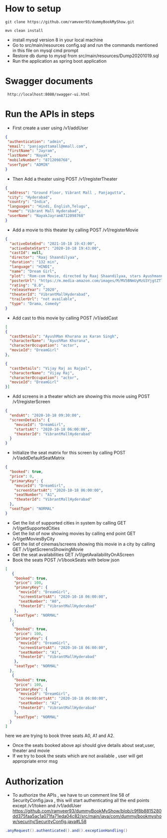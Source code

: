 # How to setup

  ```git
  git clone https://github.com/ramveer93/dummyBookMyShow.git
  ```
  ```mvn
  mvn clean install
  ```
- install mysql version 8 in your local machine
- Go to src/main/resources config.sql and run the commands mentioned in this file on mysql cmd prompt
- Restore db dump to mysql from src/main/resources/Dump20201019.sql
- Run the application as spring boot application

# Swagger documents
```git
 http://localhost:8080/swagger-ui.html
 ```
 
 # Run the APIs in steps
 - First create a user using /v1/addUser
 ```json
 {
  "authentication": "admin",
  "email": "panjaguttamall@mmall.com",
  "firstName": "Jayram",
  "lastName": "Nayak",
  "mobileNumber": "8712098768",
  "userType": "ADMIN"
}
```
 - Then Add a theater using POST /v1/registerTheater
 ```json
{
  "address": "Ground Floor, Vibrant Mall , Panjagutta",
  "city": "Hyderabad",
  "country": "India",
  "languages": "Hindi, English,Telugu",
  "name": "Vibrant Mall Hyderabad",
  "userName": "NayakJayram8712098768"
}
```
- Add a movie to this theater by calling POST /v1/registerMovie
```json
{
  "activeDateEnd": "2021-10-18 19:43:00",
  "activeDateStart": "2020-10-18 19:43:00",
  "castId": null,
  "director": "Raaj Shaandilyaa",
  "duration": "132 min",
  "language": "HINDI",
  "name": "Dream Girl",
  "plot": "Rom-com Movie, directed by Raaj Shaandilyaa, stars Ayushmann Khurrana who plays a 'dream girl'. In every love story, there is always one trying to win the heart of the other, who could be the dream girl",
  "posterUrl": "https://m.media-amazon.com/images/M/MV5BNmUyMzU3YjgtZTliNS00NWM2LWI5ODgtYWE3ZjAzODgyNjNhXkEyXkFqcGdeQXVyNjY1MTg4Mzc@._V1_SX300.jpg",
  "rating": "8.0",
  "releaseYear": "2020",
  "theaterId": "VibrantMallHyderabad",
  "trailerUrl": "not available",
  "type": "Drama, Comedy"
}
```
- Add cast to this movie by calling POST /v1/addCast
```json
[
{
  "castDetails": "AyushMan Khurana as Karan Singh",
  "characterName": "AyushMan Khurana",
  "characterOccupation": "actor",
  "movieId": "DreamGirl"
},

{
  "castDetails": "Vijay Raj as Rajpal",
  "characterName": "Vijay Raj",
  "characterOccupation": "actor",
  "movieId": "DreamGirl"
}]
```
- Add screens in a theater which are showing this movie using POST /v1/registerScreen
```json
{
  "endsAt": "2020-10-18 09:30:00",
  "screenDetails": {
    "movieId": "DreamGirl",
    "startsAt": "2020-10-18 06:00:00",
    "theaterId": "VibrantMallHyderabad"
  }
}
```
- Initialize the seat matrix for this screen by calling POST /v1/addDefaultSeatMatrix
```json
{
  "booked": true,
  "price": 0,
  "primaryKey": {
    "movieId": "DreamGirl",
    "screenStartsAt": "2020-10-18 06:00:00",
    "seatNumber": "A1",
    "theaterId": "VibrantMallHyderabad"
  },
  "seatType": "NORMAL"
}
```
- Get the list of supported cities in system by calling GET /v1/getSupportedCities
- Get the list of now showing movies by calling end point GET /v1/getMoviesByCity
- Get the list of cinemas/screens showing this movie in a city by calling GET /v1/getScreensShowingMovie
- Get the seat availabilities GET /v1/getAvailabilityOnAScreen
- Book the seats POST /v1/bookSeats with below json
```json
[
   {
    "booked": true,
    "price": 100,
    "primaryKey": {
      "movieId": "DreamGirl",
      "screenStartsAt": "2020-10-18 06:00:00",
      "seatNumber": "A0",
      "theaterId": "VibrantMallHyderabad"
    },
    "seatType": "NORMAL"
  },
   {
    "booked": true,
    "price": 100,
    "primaryKey": {
      "movieId": "DreamGirl",
      "screenStartsAt": "2020-10-18 06:00:00",
      "seatNumber": "A1",
      "theaterId": "VibrantMallHyderabad"
    },
    "seatType": "NORMAL"
  },
   {
    "booked": true,
    "price": 100,
    "primaryKey": {
      "movieId": "DreamGirl",
      "screenStartsAt": "2020-10-18 06:00:00",
      "seatNumber": "A2",
      "theaterId": "VibrantMallHyderabad"
    },
    "seatType": "NORMAL"
  }
]
```
here we are trying to book three seats A0, A1 and A2.
- Once the seats booked above api should give details about seat,user, theater and movie 
- If we try to book the seats which are not available , user will get appropriate error msg 

# Authorization
- To authorize the APIs , we have to un comment line 58 of SecurityConfig.java , this will start authenticating all the end points except /v1/token and /v1/addUser
https://github.com/ramveer93/dummyBookMyShow/blob/c9f8b8815280dd375faa5ac1a071fa71eda04c82/src/main/java/com/dummy/bookmyshow/security/SecurityConfig.java#L58
```java
.anyRequest().authenticated().and().exceptionHandling()
```


